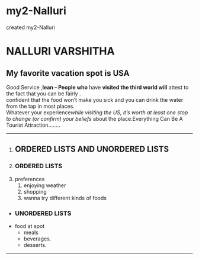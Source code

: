 
# my2-Nalluri
created my2-Nalluri 
# NALLURI VARSHITHA
## My favorite vacation spot is USA
Good Service ,**lean – People who** have **visited the third world will** attest to the fact that you can be fairly .<br>confident that the food won’t make you sick and you can drink the water from the tap in most places.<br> Whatever your experience*while visiting the US, it’s worth at least one stop to change (or confirm) your beliefs* about the place.Everything Can Be A Tourist Attraction........

---

      
1.   ##  ORDERED LISTS  AND UNORDERED LISTS
 2.   ### ORDERED LISTS
2.  preferences
    1. enjoying weather
    2. shopping 
    3. wanna try different kinds of foods
* ### UNORDERED LISTS
* food at spot 
    * meals
    * beverages.
    * desserts.

---





